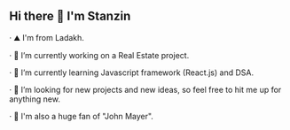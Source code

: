 Hi there 👋 I'm Stanzin
-------------------------------------------------------------------------------------------------------------------------------------------------------------
· ⛰  I'm from Ladakh.  

· 🔭 I’m currently working on a Real Estate project.


· 🌱 I’m currently learning Javascript framework (React.js) and DSA.

· 👯 I’m looking for new projects and new ideas, so feel free to hit me up for anything new.

· 🎸 I'm also a huge fan of "John Mayer".




